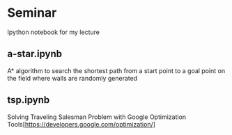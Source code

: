 # Seminar
Ipython notebook for my lecture

## a-star.ipynb
A* algorithm to search the shortest path from a start point to a goal point on the field where walls are randomly generated

## tsp.ipynb
Solving Traveling Salesman Problem with Google Optimization Tools[https://developers.google.com/optimization/]
